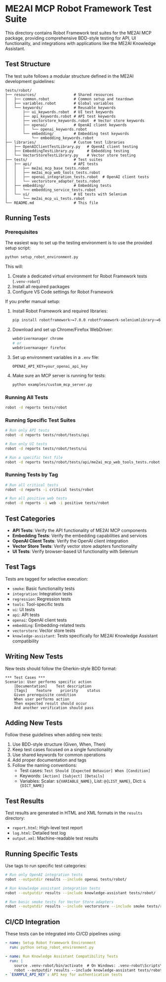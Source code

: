 # ME2AI MCP Robot Framework Test Suite

This directory contains Robot Framework test suites for the ME2AI MCP package, providing comprehensive BDD-style testing for API, UI functionality, and integrations with applications like the ME2AI Knowledge Assistant.

## Test Structure

The test suite follows a modular structure defined in the ME2AI development guidelines:

```text
tests/robot/
├── resources/                 # Shared resources
│   ├── common.robot           # Common setup and teardown
│   ├── variables.robot        # Global variables
│   └── keywords/              # Reusable keywords
│       ├── ui_keywords.robot  # UI test keywords
│       ├── api_keywords.robot # API test keywords
│       ├── vectorstore_keywords.robot  # Vector store keywords
│       ├── openai/            # OpenAI client keywords
│       │   └── openai_keywords.robot
│       └── embedding/         # Embedding test keywords
│           └── embedding_keywords.robot
├── libraries/                 # Custom test libraries
│   ├── OpenAIClientTestLibrary.py   # OpenAI client testing
│   ├── EmbeddingTestLibrary.py      # Embedding testing
│   └── VectorStoreTestLibrary.py    # Vector store testing
├── tests/                     # Test suites
│   ├── api/                   # API tests
│   │   ├── me2ai_mcp_base_tests.robot
│   │   ├── me2ai_mcp_web_tools_tests.robot
│   │   ├── openai_integration_tests.robot  # OpenAI client tests
│   │   └── vectorstore_adapter_tests.robot
│   ├── embedding/             # Embedding tests
│   │   └── embedding_service_tests.robot
│   └── ui/                    # UI tests with Selenium
│       └── me2ai_mcp_ui_tests.robot
└── README.md                  # This file
```

## Running Tests

### Prerequisites

The easiest way to set up the testing environment is to use the provided setup script:

```bash
python setup_robot_environment.py
```

This will:

1. Create a dedicated virtual environment for Robot Framework tests (`.venv-robot`)
2. Install all required packages
3. Configure VS Code settings for Robot Framework

If you prefer manual setup:

1. Install Robot Framework and required libraries:

   ```bash
   pip install robotframework>=7.0.0 robotframework-seleniumlibrary>=6.1.0 robotframework-requests>=0.9.5 robotframework-pythonlibcore>=4.1.2 webdrivermanager>=0.10.0
   ```

2. Download and set up Chrome/Firefox WebDriver:

   ```bash
   webdrivermanager chrome
   # or
   webdrivermanager firefox
   ```

3. Set up environment variables in a `.env` file:

   ```text
   OPENAI_API_KEY=your_openai_api_key
   ```

4. Make sure an MCP server is running for tests:

   ```bash
   python examples/custom_mcp_server.py
   ```

### Running All Tests

```bash
robot -d reports tests/robot
```

### Running Specific Test Suites

```bash
# Run only API tests
robot -d reports tests/robot/tests/api

# Run only UI tests
robot -d reports tests/robot/tests/ui

# Run a specific test file
robot -d reports tests/robot/tests/api/me2ai_mcp_web_tools_tests.robot
```

### Running Tests by Tag

```bash
# Run all critical tests
robot -d reports -i critical tests/robot

# Run all positive web tests
robot -d reports -i web -i positive tests/robot
```

## Test Categories

- **API Tests**: Verify the API functionality of ME2AI MCP components
- **Embedding Tests**: Verify the embedding capabilities and services
- **OpenAI Client Tests**: Verify the OpenAI client integration
- **Vector Store Tests**: Verify vector store adapters functionality
- **UI Tests**: Verify browser-based UI functionality with Selenium

## Test Tags

Tests are tagged for selective execution:

- `smoke`: Basic functionality tests
- `integration`: Integration tests
- `regression`: Regression tests
- `tools`: Tool-specific tests
- `ui`: UI tests
- `api`: API tests
- `openai`: OpenAI client tests
- `embedding`: Embedding-related tests
- `vectorstore`: Vector store tests
- `knowledge-assistant`: Tests specifically for ME2AI Knowledge Assistant compatibility

## Writing New Tests

New tests should follow the Gherkin-style BDD format:

```robotframework
*** Test Cases ***
Scenario: User performs specific action
    [Documentation]    Test description
    [Tags]    feature    priority    status
    Given prerequisite condition
    When user performs action
    Then expected result should occur
    And another verification should pass
```

## Adding New Tests

Follow these guidelines when adding new tests:

1. Use BDD-style structure (Given, When, Then)
2. Keep test cases focused on a single functionality
3. Use shared keywords for common operations
4. Add proper documentation and tags
5. Follow the naming conventions:
   - Test cases: `Test Should [Expected Behavior] When [Condition]`
   - Keywords: `[Action] [Subject] [Details]`
   - Variables: Scalar: `${VARIABLE_NAME}`, List: `@{LIST_NAME}`, Dict: `&{DICT_NAME}`

## Test Results

Test results are generated in HTML and XML formats in the `results` directory:

- `report.html`: High-level test report
- `log.html`: Detailed test log
- `output.xml`: Machine-readable test results

## Running Specific Tests

Use tags to run specific test categories:

```bash
# Run only OpenAI integration tests
robot --outputdir results --include openai tests/robot/

# Run knowledge assistant integration tests
robot --outputdir results --include knowledge-assistant tests/robot/

# Run basic smoke tests for Vector Store adapters
robot --outputdir results --include vectorstore --include smoke tests/robot/
```

## CI/CD Integration

These tests can be integrated into CI/CD pipelines using:

```yaml
- name: Setup Robot Framework Environment
  run: python setup_robot_environment.py

- name: Run Knowledge Assistant Compatibility Tests
  run: |
    source .venv-robot/bin/activate  # On Windows: .venv-robot\Scripts\activate
    robot --outputdir results --include knowledge-assistant tests/robot/
- `EXAMPLE_API_KEY`: API key for authentication tests
